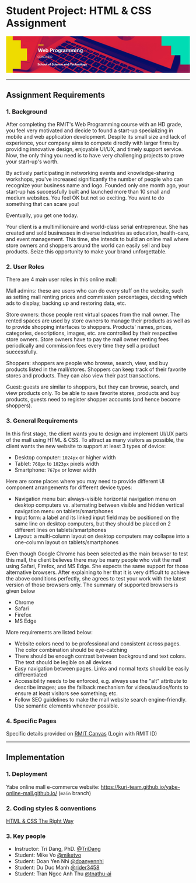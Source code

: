 # Student Project: HTML & CSS Assignment
![banner](public/media/image/course-banner.png)
***

## Assignment Requirements

### 1. Background

After completing the RMIT's Web Programming course with an HD grade, you feel very motivated and decide to found a start-up specializing in mobile and web application development. Despite its small size and lack of experience, your company aims to compete directly with larger firms by providing innovative design, enjoyable UI/UX, and timely support service. Now, the only thing you need is to have very challenging projects to prove your start-up's worth.

By actively participating in networking events and knowledge-sharing workshops, you've increased significantly the number of people who can recognize your business name and logo. Founded only one month ago, your start-up has successfully built and launched more than 10 small and medium websites. You feel OK but not so exciting. You want to do something that can scare you!

Eventually, you get one today.

Your client is a multimillionaire and world-class serial entrepreneur. She has created and sold businesses in diverse industries as education, health-care, and event management. This time, she intends to build an online mall where store owners and shoppers around the world can easily sell and buy products. Seize this opportunity to make your brand unforgettable.

### 2. User Roles

There are 4 main user roles in this online mall:

Mall admins: these are users who can do every stuff on the website, such as setting mall renting prices and commission percentages, deciding which ads to display, backing up and restoring data, etc.

Store owners: those people rent virtual spaces from the mall owner. The rented spaces are used by store owners to manage their products as well as to provide shopping interfaces to shoppers. Products' names, prices, categories, descriptions, images, etc. are controlled by their respective store owners. Store owners have to pay the mall owner renting fees periodically and commission fees every time they sell a product successfully.

Shoppers: shoppers are people who browse, search, view, and buy products listed in the mall/stores. Shoppers can keep track of their favorite stores and products. They can also view their past transactions.

Guest: guests are similar to shoppers, but they can browse, search, and view products only. To be able to save favorite stores, products and buy products, guests need to register shopper accounts (and hence become shoppers).

### 3. General Requirements

In this first stage, the client wants you to design and implement UI/UX parts of the mall using HTML & CSS. To attract as many visitors as possible, the client wants the new website to support at least 3 types of device:
- Desktop computer: `1024px` or higher width
- Tablet: `768px` to `1023px` pixels width
- Smartphone: `767px` or lower width

Here are some places where you may need to provide different UI component arrangements for different device types:
- Navigation menu bar: always-visible horizontal navigation menu on desktop computers vs. alternating between visible and hidden vertical navigation menu on tablets/smartphones
- Input form: a label and its linked input field may be positioned on the same line on desktop computers, but they should be placed on 2 different lines on tablets/smartphones
- Layout: a multi-column layout on desktop computers may collapse into a one-column layout on tablets/smartphones

Even though Google Chrome has been selected as the main browser to test this mall, the client believes there may be many people who visit the mall using Safari, Firefox, and MS Edge. She expects the same support for those alternative browsers. After explaining to her that it is very difficult to achieve the above conditions perfectly, she agrees to test your work with the latest version of those browsers only. The summary of supported browsers is given below
- Chrome
- Safari
- Firefox
- MS Edge

More requirements are listed below:

- Website colors need to be professional and consistent across pages. The color combination should be eye-catching
- There should be enough contrast between background and text colors. The text should be legible on all devices
- Easy navigation between pages. Links and normal texts should be easily differentiated
- Accessibility needs to be enforced, e.g. always use the "alt" attribute to describe images; use the fallback mechanism for videos/audios/fonts to ensure at least visitors see something; etc.
- Follow SEO guidelines to make the mall website search engine-friendly. Use semantic elements whenever possible.

### 4. Specific Pages
Specific details provided on [RMIT Canvas](https://rmit.instructure.com/courses/86190/assignments/571060) (Login with RMIT ID)
***

## Implementation

### 1. Deployment
Yabe online mall e-commerce website: https://kuri-team.github.io/yabe-online-mall.github.io/ (`main` branch)

### 2. Coding styles & conventions
[HTML & CSS The Right Way](http://htmlcsstherightway.org/)

### 3. Key people

- Instructor: Tri Dang, PhD. [@TriDang](https://github.com/TriDang)
- Student: Mike Vo [@miketvo](https://github.com/miketvo)
- Student: Doan Yen Nhi [@doanyennhi](https://github.com/doanyennhi)
- Student: Du Duc Manh [@rider3458](https://github.com/rider3458)
- Student: Tran Ngoc Anh Thu [@tnathu-ai](https://github.com/tnathu-ai)
